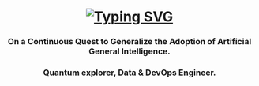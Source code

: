 <h1 align="center"><a href="https://git.io/typing-svg"><img src="https://readme-typing-svg.demolab.com?font=Fira+Code&pause=1000&color=99F737&width=435&lines=Hi%F0%9F%91%8B%2C+I+am+Jay+Reddy" alt="Typing SVG" /></a></h1>
<h3 align="center">On a Continuous Quest to Generalize the Adoption of Artificial General Intelligence.</h3> 
<h3 align="center">Quantum explorer, Data & DevOps Engineer.</h3>

